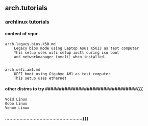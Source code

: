 ## arch.tutorials

### archlinux tutorials


#### content of repo:

    arch.legacy.bios.k50.md
        Legacy bios mode using Laptop Asus K50IJ as test computer
        This setup uses wifi setup iwctl during iso boot
        and networkmanager (nmcli) when installed.


    arch.uefi.am1.md
        UEFI boot using Gigabye AM1 as test computer
        This setup uses ethernet



#### other distros to try #################################{{{

    Void Linux
    Gobo Linux
    Venom Linux

#### ......................................................}}}



